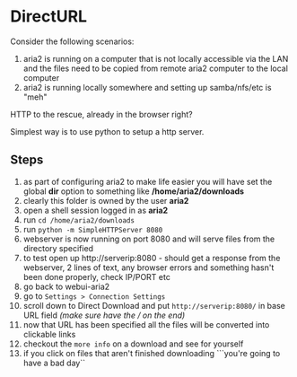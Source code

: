 DirectURL
=========
Consider the following scenarios:

1. aria2 is running on a computer that is not locally accessible via the LAN and the files need to be copied from remote aria2 computer to the local computer
2. aria2 is running locally somewhere and setting up samba/nfs/etc is "meh"

HTTP to the rescue, already in the browser right?

Simplest way is to use python to setup a http server.

Steps
-----
1. as part of configuring aria2 to make life easier you will have set the global **dir** option to something like **/home/aria2/downloads**
2. clearly this folder is owned by the user **aria2**
3. open a shell session logged in as **aria2**
4. run ```cd /home/aria2/downloads```
5. run ```python -m SimpleHTTPServer 8080```
6. webserver is now running on port 8080 and will serve files from the directory specified
7. to test open up http://serverip:8080 - should get a response from the webserver, 2 lines of text, any browser errors and something hasn't been done properly, check IP/PORT etc
8. go back to webui-aria2
9. go to ```Settings > Connection Settings```
10. scroll down to Direct Download and put ```http://serverip:8080/``` in base URL field _(make sure have the / on the end)_
11. now that URL has been specified all the files will be converted into clickable links
13. checkout the ```more info``` on a download and see for yourself
14. if you click on files that aren't finished downloading ```you're going to have a bad day``
